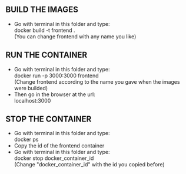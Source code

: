 ## BUILD THE IMAGES
- Go with terminal in this folder and type: <br>
docker build -t frontend . <br>
(You can change frontend with any name you like)

## RUN THE CONTAINER
- Go with terminal in this folder and type: <br>
docker run -p 3000:3000 frontend <br> 
(Change frontend according to the name you gave when the images were builded) <br>
- Then go in the browser at the url: <br>
localhost:3000 

## STOP THE CONTAINER
- Go with terminal in this folder and type: <br>
docker ps
- Copy the id of the frontend container
- Go with terminal in this folder and type: <br>
docker stop docker_container_id <br>
(Change "docker_container_id" with the id you copied before) 
